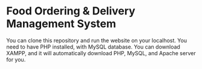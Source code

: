 # Food Ordering & Delivery Management System

You can clone this repository and run the website on your localhost. You need to have PHP installed, with MySQL database.
You can download XAMPP, and it will automatically download PHP, MySQL, and Apache server for you. 
